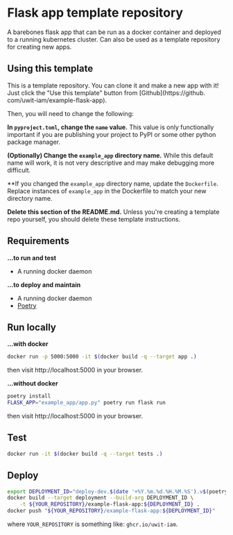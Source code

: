 # Flask app template repository 

A barebones flask app that can be run as a docker container and deployed to 
a running kubernetes cluster. Can also be used as a template
repository for creating new apps.

## Using this template

This is a template repository. You can clone it and make a new app with it!
Just click the "Use this template" button from [Github](https://github.
com/uwit-iam/example-flask-app).

Then, you will need to change the following:

**In `pyproject.toml`, change the `name` value.** This value is only 
functionally important if you are publishing your project to PyPI or some other 
python package manager.

**(Optionally) Change the `example_app` directory name.** 
While this default name will work, it is 
not very descriptive and may make debugging more difficult. 

**If you changed the `example_app` directory name, update the `Dockerfile`.
Replace instances of `example_app` in the Dockerfile to match your new directory name.

**Delete this section of the README.md.** Unless you're creating a template repo 
yourself, you should delete these template instructions.

## Requirements

**...to run and test**

- A running docker daemon

**...to deploy and maintain**

- A running docker daemon
- [Poetry](https://python-poetry.org) 

## Run locally


**...with docker**

```bash
docker run -p 5000:5000 -it $(docker build -q --target app .)
```

then visit http://localhost:5000 in your browser.

**...without docker**


```bash
poetry install
FLASK_APP="example_app/app.py" poetry run flask run
```

then visit http://localhost:5000 in your browser.


## Test

```bash
docker run -it $(docker build -q --target tests .)
```

## Deploy

```bash
export DEPLOYMENT_ID="deploy-dev.$(date '+%Y.%m.%d.%H.%M.%S').v$(poetry version -s 2>/dev/null)"
docker build --target deployment --build-arg DEPLOYMENT_ID \
    -t ${YOUR_REPOSITORY}/example-flask-app:${DEPLOYMENT_ID} .
docker push "${YOUR_REPOSITORY}/example-flask-app:${DEPLOYMENT_ID}"
```

where `YOUR_REPOSITORY` is something like: `ghcr.io/uwit-iam`. 
